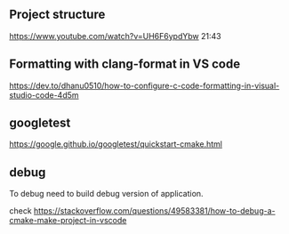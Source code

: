 ## Project structure 

https://www.youtube.com/watch?v=UH6F6ypdYbw 21:43

## Formatting with clang-format in VS code

https://dev.to/dhanu0510/how-to-configure-c-code-formatting-in-visual-studio-code-4d5m

## googletest
https://google.github.io/googletest/quickstart-cmake.html 

## debug
To debug need to build debug version of application.

check https://stackoverflow.com/questions/49583381/how-to-debug-a-cmake-make-project-in-vscode 